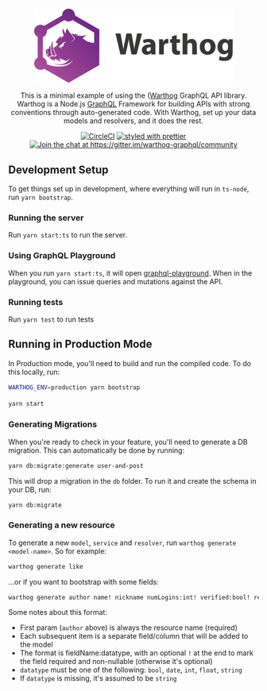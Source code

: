 <p align="center">
  <a href="http://warthog.dev/"><img src="./img/warthog-logo.png" width="400" alt="Warthog Logo"></a>
</p>

<p align="center">
  This is a minimal example of using the (<a href="https://github.com/goldcaddy77/warthog" target="_blank">Warthog</a> GraphQL API library. Warthog is a Node.js <a href="https://graphql.org" target="_blank">GraphQL</a> Framework for building APIs with strong conventions through auto-generated code.  With Warthog, set up your data models and resolvers, and it does the rest.
</p>

<p align="center">
  <a href="https://circleci.com/gh/goldcaddy77/warthog-starter/tree/master"><img src="https://circleci.com/gh/goldcaddy77/warthog-starter/tree/master.svg?style=shield" alt="CircleCI"></a>
  <a href="#badge"><img src="https://img.shields.io/badge/styled_with-prettier-ff69b4.svg" alt="styled with prettier"></a>
  <a href="https://gitter.im/warthog-graphql/community?utm_source=badge&amp;utm_medium=badge&amp;utm_campaign=pr-badge&amp;utm_content=badge"><img src="https://badges.gitter.im/warthog-graphql/community.svg" alt="Join the chat at https://gitter.im/warthog-graphql/community"></a>
</p>

## Development Setup

To get things set up in development, where everything will run in `ts-node`, run `yarn bootstrap`.

### Running the server

Run `yarn start:ts` to run the server.

### Using GraphQL Playground

When you run `yarn start:ts`, it will open [graphql-playground](https://github.com/prisma/graphql-playground).  When in the playground, you can issue queries and mutations against the API.

### Running tests

Run `yarn test` to run tests

## Running in Production Mode

In Production mode, you'll need to build and run the compiled code.  To do this locally, run:

```bash
WARTHOG_ENV=production yarn bootstrap

yarn start
```

### Generating Migrations

When you're ready to check in your feature, you'll need to generate a DB migration.  This can automatically be done by running:

```bash
yarn db:migrate:generate user-and-post
```

This will drop a migration in the `db` folder.  To run it and create the schema in your DB, run:

```bash
yarn db:migrate
```

### Generating a new resource

To generate a new `model`, `service` and `resolver`, run `warthog generate <model-name>`.  So for example:

```bash
warthog generate like
```

...or if you want to bootstrap with some fields:

```bash
warthog generate author name! nickname numLogins:int! verified:bool! registeredAt:date balance:float!
```

Some notes about this format:

- First param (`author` above) is always the resource name (required)
- Each subsequent item is a separate field/column that will be added to the model
- The format is fieldName:datatype, with an optional `!` at the end to mark the field required and non-nullable (otherwise it's optional)
- `datatype` must be one of the following: `bool`, `date`, `int`, `float`, `string`
- If `datatype` is missing, it's assumed to be `string`

